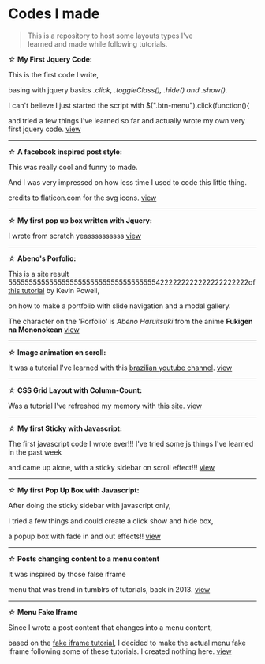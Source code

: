 <h1>Codes I made </h1>
<blockquote>This is a repository to host some layouts types I've <br/>learned and made while following tutorials.
</blockquote><p>

 ☆ <b>My First Jquery Code:</b> <p>This is the first code I write, <p>basing with jquery basics <i>.click, .toggleClass(), .hide()    and .show().</i><p> I can't believe I just started the script with $(".btn-menu").click(function(){ <p>and tried a few          things I've learned so far and actually wrote my own very first jquery code. <a href="https://bishonenlover.github.io/todorokiscute/jqcode" target="_blank">view</a>
 <hr/>
   
 ☆ <b>A facebook inspired post style:</b> <p>This was really cool and funny to made. <p>
  And I was very impressed on how less time I used to code this little thing.
  <p>
  credits to flaticon.com for the svg icons. <a href="https://bishonenlover.github.io/todorokiscute/fb-post" target="_blank">view</a>
   <hr/>

 ☆ <b>My first pop up box written with Jquery:</b> <p>I wrote from scratch yeassssssssss <a href="https://bishonenlover.github.io/todorokiscute/pop-up-box" target="_blank">view</a>
 <hr/>

 ☆ <b>Abeno's Porfolio:</b> <p>This is a site result 5555555555555555555555555555555555554222222222222222222222of <a href="https://www.youtube.com/watch?v=dRuMoGNcJfw&list=PL4-IK0AVhVjNRKd4KBrXHpNtmMvR0qYz4" target="_blank">this tutorial</a> by Kevin Powell,<p>on how to make a portfolio with slide navigation and a modal gallery.<p>
  The character on the 'Porfolio' is <i>Abeno Haruitsuki</i> from the anime <b>Fukigen na Mononokean</b> <a href="https://bishonenlover.github.io/todorokiscute/abenos-portfolio" target="_blank">view</a>
 <hr/>
   
 ☆ <b>Image animation on scroll:</b><p> It was a tutorial I've learned with this <a href="https://www.youtube.com/user/origamidlabs" target="_blank">brazilian youtube channel</a>. <a href="https://bishonenlover.github.io/todorokiscute/animation-scroll" target="_blank">view</a>
 <hr/>

 ☆ <b>CSS Grid Layout with Column-Count:</b> <p>Was a tutorial I've refreshed my memory with this <a href="https://w3bits.com/css-masonry/" target="_blank">site</a>. <a href="https://bishonenlover.github.io/todorokiscute/grid-layout" target="_blank">view</a>
 <hr/>
 
 ☆ <b>My first Sticky with Javascript:</b> <p>The first javascript code I wrote ever!!! I've tried some js things I've learned in the past week<p> and came up alone, with a sticky sidebar on scroll effect!!! <a href="https://bishonenlover.github.io/todorokiscute/first-js-sticky.html" target="_blank">view</a>
 <hr/>
 
 ☆ <b>My first Pop Up Box with Javascript:</b> <p> After doing the sticky sidebar with javascript only,  <p>I tried a few things and could create a click show and hide box,  <p>a popup box with fade in and out effects!! <a href="https://bishonenlover.github.io/todorokiscute/first-js-popup" target="_block">view</a>
 
  <hr/>
 
 ☆ <b>Posts changing content to a menu content</b> <p> It was inspired by those false iframe <p>menu that was trend in tumblrs of tutorials, back in 2013. <a href="https://bishonenlover.github.io/todorokiscute/menu" target="_block">view</a>
  <hr/>
 
 ☆ <b>Menu Fake Iframe</b> <p> Since I wrote a post content that changes into a menu content,<p> based on the <a href="https://www.google.com/search?q=menu+falso+iframe&oq=menu+falso+iframe&aqs=chrome..69i57j69i60.3155j1j7&sourceid=chrome&ie=UTF-8" target="_blank">fake iframe tutorial</a>, I decided to make the actual menu fake iframe following some of these tutorials. I created nothing here. <a href="https://bishonenlover.github.io/todorokiscute/fakeiframe.html" target="_block">view</a>

